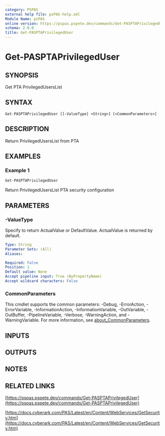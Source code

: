 ```yaml
---
category: PSPAS
external help file: psPAS-help.xml
Module Name: psPAS
online version: https://pspas.pspete.dev/commands/Get-PASPTAPrivilegedUser
schema: 2.0.0
title: Get-PASPTAPrivilegedUser
---
```


# Get-PASPTAPrivilegedUser

## SYNOPSIS
Get PTA PrivilegedUsersList

## SYNTAX

```
Get-PASPTAPrivilegedUser [[-ValueType] <String>] [<CommonParameters>]
```

## DESCRIPTION
Return PrivilegedUsersList from PTA

## EXAMPLES

### Example 1
```powershell
Get-PASPTAPrivilegedUser
```

Return PrivilegedUsersList PTA security configuration

## PARAMETERS

### -ValueType
Specify to return ActualValue or DefaultValue.
ActualValue is returned by default.

```yaml
Type: String
Parameter Sets: (All)
Aliases:

Required: False
Position: 1
Default value: None
Accept pipeline input: True (ByPropertyName)
Accept wildcard characters: False
```

### CommonParameters
This cmdlet supports the common parameters: -Debug, -ErrorAction, -ErrorVariable, -InformationAction, -InformationVariable, -OutVariable, -OutBuffer, -PipelineVariable, -Verbose, -WarningAction, and -WarningVariable. For more information, see [about_CommonParameters](http://go.microsoft.com/fwlink/?LinkID=113216).

## INPUTS

## OUTPUTS

## NOTES

## RELATED LINKS

[https://pspas.pspete.dev/commands/Get-PASPTAPrivilegedUser](https://pspas.pspete.dev/commands/Get-PASPTAPrivilegedUser)

[https://docs.cyberark.com/PAS/Latest/en/Content/WebServices/GetSecurity.htm](https://docs.cyberark.com/PAS/Latest/en/Content/WebServices/GetSecurity.htm)
